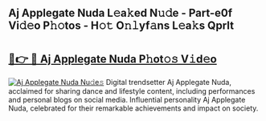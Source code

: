 ## Aj Applegate Nuda L𝚎a𝚔ed N𝚞𝚍e - Part-e0f Vi𝚍𝚎o P𝚑𝚘tos - H𝚘𝚝 O𝚗𝚕yf𝚊ns L𝚎a𝚔s QprIt

# <h2><a href="http://kf3kax.oniu.top/?m=Aj+Applegate+Nuda">🔗👉 🔴 Aj Applegate Nuda P𝚑ot𝚘𝚜 V𝚒d𝚎o</a></h2>

[![Aj Applegate Nuda Nu𝚍e𝚜](https://i.imgur.com/0qMVB7G.gif)](http://kf3kax.oniu.top/?m=Aj+Applegate+Nuda)
Digital trendsetter Aj Applegate Nuda, acclaimed for sharing dance and lifestyle content, including performances and personal blogs on social media. Influential personality Aj Applegate Nuda, celebrated for their remarkable achievements and impact on society.  
